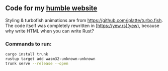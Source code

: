 ## Code for my [humble website](https://myalpine.live)

Styling & turbofish animations are from https://github.com/jplatte/turbo.fish. The code itself was completely rewritten in [https://yew.rs](yew), because why write HTML when you can write Rust?

### Commands to run:
```sh
cargo install trunk
rustup target add wasm32-unknown-unknown
trunk serve --release --open
```
